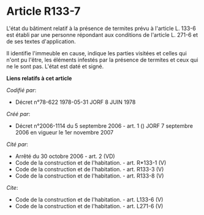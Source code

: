 # Article R133-7

L'état du bâtiment relatif à la présence de termites prévu à l'article L. 133-6 est établi par une personne répondant aux
conditions de l'article L. 271-6 et de ses textes d'application. 

Il identifie l'immeuble en cause, indique les parties visitées et celles qui n'ont pu l'être, les éléments infestés par la
présence de termites et ceux qui ne le sont pas. L'état est daté et signé.

**Liens relatifs à cet article**

_Codifié par_:

  - Décret n°78-622 1978-05-31 JORF 8 JUIN 1978

_Créé par_:

  - Décret n°2006-1114 du 5 septembre 2006 - art. 1 () JORF 7 septembre 2006 en vigueur le 1er novembre 2007

_Cité par_:

  - Arrêté du 30 octobre 2006 - art. 2 (VD)
  - Code de la construction et de l'habitation. - art. R*133-1 (V)
  - Code de la construction et de l'habitation. - art. R133-3 (V)
  - Code de la construction et de l'habitation. - art. R133-8 (V)

_Cite_:

  - Code de la construction et de l'habitation. - art. L133-6 (V)
  - Code de la construction et de l'habitation. - art. L271-6 (V)
